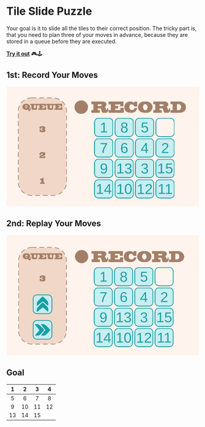 # Tile Slide Puzzle

Your goal is it to slide all the tiles to their correct position.
The tricky part is, that you need to plan three of your moves in advance, because they are stored in a queue before they are executed.

[**Try it out**](https://thommynator.github.io/TileSlidePuzzle/) 🎮🕹

## 1st: Record Your Moves
![](doc/img/demo1.png)

## 2nd: Replay Your Moves
![](doc/img/demo2.png)

## Goal
|  1 |  2 |  3 |  4 |
|:--:|:--:|:--:|:--:|
|  5 |  6 |  7 |  8 |
|  9 | 10 | 11 | 12 |
| 13 | 14 | 15 |    |
